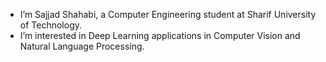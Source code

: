 - I’m Sajjad Shahabi, a Computer Engineering student at Sharif University of Technology.
- I’m interested in Deep Learning applications in Computer Vision and Natural Language Processing.

<!---
sajjad2014/sajjad2014 is a ✨ special ✨ repository because its `README.md` (this file) appears on your GitHub profile.
You can click the Preview link to take a look at your changes.
--->
